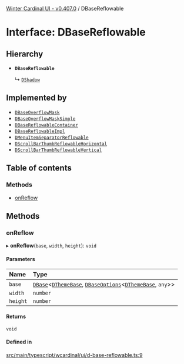 [Winter Cardinal UI - v0.407.0](../index.md) / DBaseReflowable

# Interface: DBaseReflowable

## Hierarchy

- **`DBaseReflowable`**

  ↳ [`DShadow`](DShadow.md)

## Implemented by

- [`DBaseOverflowMask`](../classes/DBaseOverflowMask.md)
- [`DBaseOverflowMaskSimple`](../classes/DBaseOverflowMaskSimple.md)
- [`DBaseReflowableContainer`](../classes/DBaseReflowableContainer.md)
- [`DBaseReflowableImpl`](../classes/DBaseReflowableImpl.md)
- [`DMenuItemSeparatorReflowable`](../classes/DMenuItemSeparatorReflowable.md)
- [`DScrollBarThumbReflowableHorizontal`](../classes/DScrollBarThumbReflowableHorizontal.md)
- [`DScrollBarThumbReflowableVertical`](../classes/DScrollBarThumbReflowableVertical.md)

## Table of contents

### Methods

- [onReflow](DBaseReflowable.md#onreflow)

## Methods

### onReflow

▸ **onReflow**(`base`, `width`, `height`): `void`

#### Parameters

| Name | Type |
| :------ | :------ |
| `base` | [`DBase`](../classes/DBase.md)\<[`DThemeBase`](DThemeBase.md), [`DBaseOptions`](DBaseOptions.md)\<[`DThemeBase`](DThemeBase.md), `any`\>\> |
| `width` | `number` |
| `height` | `number` |

#### Returns

`void`

#### Defined in

[src/main/typescript/wcardinal/ui/d-base-reflowable.ts:9](https://github.com/winter-cardinal/winter-cardinal-ui/blob/v0.407.0/src/main/typescript/wcardinal/ui/d-base-reflowable.ts#L9)
